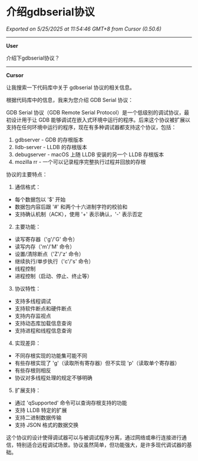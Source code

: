 # 介绍gdbserial协议
_Exported on 5/25/2025 at 11:54:46 GMT+8 from Cursor (0.50.6)_

---

**User**

介绍下gdbserial协议？

---

**Cursor**

让我搜索一下代码库中关于 gdbserial 协议的相关信息。


根据代码库中的信息，我来为您介绍 GDB Serial 协议：

GDB Serial 协议（GDB Remote Serial Protocol）是一个低级别的调试协议，最初设计用于让 GDB 能够调试在嵌入式环境中运行的程序。后来这个协议被扩展以支持在任何环境中运行的程序，现在有多种调试器都支持这个协议，包括：

1. gdbserver - GDB 的存根版本
2. lldb-server - LLDB 的存根版本
3. debugserver - macOS 上随 LLDB 安装的另一个 LLDB 存根版本
4. mozilla rr - 一个可以记录程序完整执行过程并回放的存根

协议的主要特点：

1. 通信格式：
- 每个数据包以 '$' 开始
- 数据包内容后跟 '#' 和两个十六进制字符的校验和
- 支持确认机制（ACK），使用 '+' 表示确认，'-' 表示否定

2. 主要功能：
- 读写寄存器（'g'/'G' 命令）
- 读写内存（'m'/'M' 命令）
- 设置/清除断点（'Z'/'z' 命令）
- 继续执行/单步执行（'c'/'s' 命令）
- 线程控制
- 进程控制（启动、停止、终止等）

3. 协议特性：
- 支持多线程调试
- 支持软件断点和硬件断点
- 支持内存监视点
- 支持动态库加载信息查询
- 支持进程和线程信息查询

4. 实现差异：
- 不同存根实现的功能集可能不同
- 有些存根实现了 'g'（读取所有寄存器）但不实现 'p'（读取单个寄存器）
- 有些存根则相反
- 协议对多线程处理的规定不够明确

5. 扩展支持：
- 通过 'qSupported' 命令可以查询存根支持的功能
- 支持 LLDB 特定的扩展
- 支持二进制数据传输
- 支持 JSON 格式的数据交换

这个协议的设计使得调试器可以与被调试程序分离，通过网络或串行连接进行通信，特别适合远程调试场景。协议虽然简单，但功能强大，是许多现代调试器的基础。


